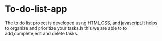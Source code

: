 # To-do-list-app
The to do list project is developed using HTML,CSS, and javascript.It helps to organize and prioritize your tasks.In this we are able to to add,complete,edit and delete tasks.
